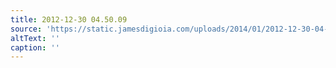 ```yaml
---
title: 2012-12-30 04.50.09
source: 'https://static.jamesdigioia.com/uploads/2014/01/2012-12-30-04-50-09-scaled.jpg'
altText: ''
caption: ''
---
```


